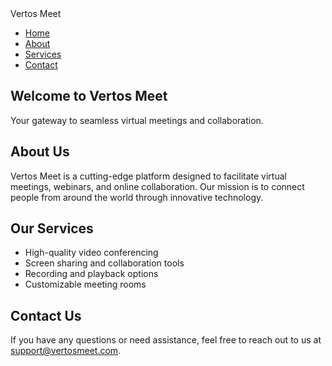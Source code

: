 <!DOCTYPE html>
<html lang="en">
<head>
  <meta charset="UTF-8">
  <meta name="viewport" content="width=device-width, initial-scale=1.0">
  <title>Document</title>
  <link rel="stylesheet" href="task1.css">
</head>
<body>
  <nav id="navbar">
    <div class="logo">Vertos Meet</div>
    <ul>
      <li><a href="#Home">Home</a></li>
      <li><a href="#About">About</a></li>
      <li><a href="#Services">Services</a></li>
      <li><a href="#Contact">Contact</a></li>
    </ul>
  </nav>
  <section id ="home">
    <h1>Welcome to Vertos Meet</h1>
    <p>Your gateway to seamless virtual meetings and collaboration.</p>
  </section>
  <section id="about">
    <h2>About Us</h2>
    <p>Vertos Meet is a cutting-edge platform designed to facilitate virtual meetings, webinars, and online collaboration. Our mission is to connect people from around the world through innovative technology.</p>
  </section>
  <section id="services">
    <h2>Our Services</h2>
    <ul>
      <li>High-quality video conferencing</li>
      <li>Screen sharing and collaboration tools</li>
      <li>Recording and playback options</li>
      <li>Customizable meeting rooms</li>
    </ul>
  </section>
  <section id="contact">
    <h2>Contact Us</h2>
    <p>If you have any questions or need assistance, feel free to reach out to us at <a href="mailto:support@vertosmeet.com">support@vertosmeet.com</a>.</p>
  </section>
  <script src="script.js"></script>
</body>
</html>
